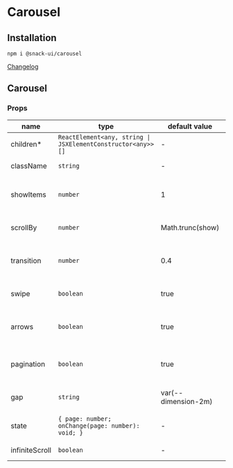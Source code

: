 # Carousel

## Installation
`npm i @snack-ui/carousel`

[Changelog](./CHANGELOG.md)



[//]: DOCUMENTATION_SECTION_START
[//]: THIS_SECTION_IS_AUTOGENERATED_PLEASE_DONT_EDIT_IT
## Carousel
### Props
| name | type | default value | description |
|------|------|---------------|-------------|
| children* | `ReactElement<any, string \| JSXElementConstructor<any>>[]` | - | Массив айтемов |
| className | `string` | - | CSS - класснейм |
| showItems | `number` | 1 | Кол-во отображаемых единовременно айтемов |
| scrollBy | `number` | Math.trunc(show) | Сдвиг айтемов при смене 1 страницы |
| transition | `number` | 0.4 | Время переключения 1 страницы (в s) |
| swipe | `boolean` | true | Переключение страниц свайпом |
| arrows | `boolean` | true | Использовать стрелки для переключения страниц |
| pagination | `boolean` | true | Использовать пагинацию для переключения страниц |
| gap | `string` | var(--dimension-2m) | Расстояние между айтемами |
| state | `{ page: number; onChange(page: number): void; }` | - | Управление состоянием извне |
| infiniteScroll | `boolean` | - | Цикличная прокрутка |


[//]: DOCUMENTATION_SECTION_END